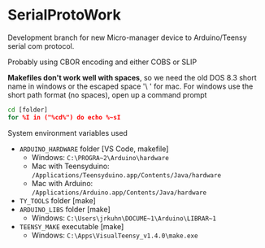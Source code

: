 # SerialProtoWork

Development branch for new Micro-manager device to Arduino/Teensy serial com protocol.

Probably using CBOR encoding and either COBS or SLIP

**Makefiles don't work well with spaces**, so we need the old DOS 8.3 short
name in windows or the escaped space '\ ' for mac.
For windows use the short path format (no spaces), open up a command prompt
```cmd
cd [folder]
for %I in ("%cd%") do echo %~sI
```

System environment variables used
- `ARDUINO_HARDWARE` folder [VS Code, makefile]
    - Windows: `C:\PROGRA~2\Arduino\hardware`
    - Mac with Teensyduino: `/Applications/Teensyduino.app/Contents/Java/hardware`
    - Mac with Arduino: `/Applications/Arduino.app/Contents/Java/hardware`
- `TY_TOOLS` folder [make]
- `ARDUINO_LIBS` folder [make]
    - Windows: `C:\Users\jrkuhn\DOCUME~1\Arduino\LIBRAR~1`
- `TEENSY_MAKE` executable [make]
    - Windows: `C:\Apps\VisualTeensy_v1.4.0\make.exe`
